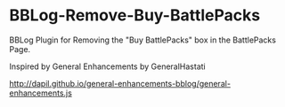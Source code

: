 BBLog-Remove-Buy-BattlePacks
============================

BBLog Plugin for Removing the "Buy BattlePacks" box in the BattlePacks Page.

Inspired by  General Enhancements by GeneralHastati

http://dapil.github.io/general-enhancements-bblog/general-enhancements.js
